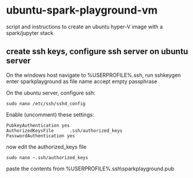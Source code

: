 # ubuntu-spark-playground-vm
script and instructions to create an ubuntu hyper-V image with a spark/jupyter stack

## create ssh keys, configure ssh server on ubuntu server
On the windows host navigate to %USERPROFILE%\.ssh, run sshkeygen
enter sparkplayground as file name
accept empty passphrase

On the ubuntu server, configure ssh:
```
sudo nano /etc/ssh/sshd_config
```
Enable (uncomment) these settings:
```
PubkeyAuthentication yes
AuthorizedKeysFile      .ssh/authorized_keys
PasswordAuthentication yes
```

now edit the authorized_keys file
```
sudo nano ~.ssh/authorized_keys
```
paste the contents from %USERPROFILE%\.ssh\sparkplayground.pub
